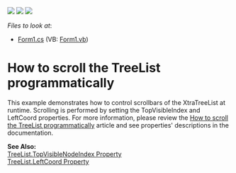 <!-- default badges list -->
![](https://img.shields.io/endpoint?url=https://codecentral.devexpress.com/api/v1/VersionRange/128638086/13.1.4%2B)
[![](https://img.shields.io/badge/Open_in_DevExpress_Support_Center-FF7200?style=flat-square&logo=DevExpress&logoColor=white)](https://supportcenter.devexpress.com/ticket/details/E645)
[![](https://img.shields.io/badge/📖_How_to_use_DevExpress_Examples-e9f6fc?style=flat-square)](https://docs.devexpress.com/GeneralInformation/403183)
<!-- default badges end -->
<!-- default file list -->
*Files to look at*:

* [Form1.cs](./CS/Form1.cs) (VB: [Form1.vb](./VB/Form1.vb))
<!-- default file list end -->
# How to scroll the TreeList programmatically


<p>This example demonstrates how to control scrollbars of the XtraTreeList at runtime. Scrolling is performed by setting the TopVisibleIndex and LeftCoord properties. For more information, please review the <a href="https://www.devexpress.com/Support/Center/p/AK2973">How to scroll the TreeList programmatically</a> article and see properties' descriptions in the documentation.</p><p><strong>See Also:</strong><br />
<a href="http://documentation.devexpress.com/#WindowsForms/DevExpressXtraTreeListTreeList_TopVisibleNodeIndextopic">TreeList.TopVisibleNodeIndex Property</a><br />
<a href="http://documentation.devexpress.com/#WindowsForms/DevExpressXtraTreeListTreeList_LeftCoordtopic">TreeList.LeftCoord Property</a></p>

<br/>


